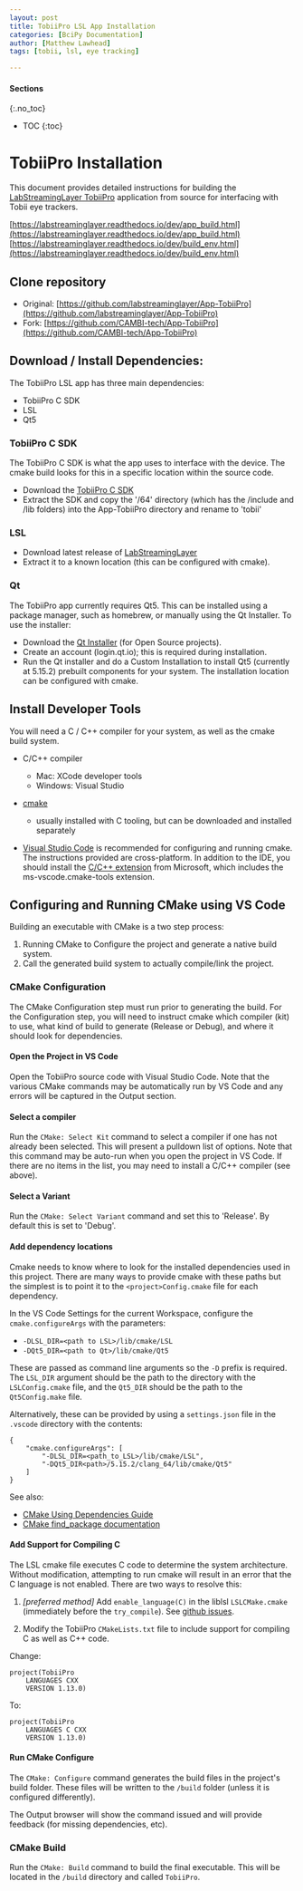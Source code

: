 ```yaml
---
layout: post
title: TobiiPro LSL App Installation
categories: [BciPy Documentation]
author: [Matthew Lawhead]
tags: [tobii, lsl, eye tracking]

---
```


#### Sections
{:.no_toc}
* TOC
{:toc}

# TobiiPro Installation

This document provides detailed instructions for building the [LabStreamingLayer TobiiPro](https://github.com/labstreaminglayer/App-TobiiPro) application from source for interfacing with Tobii eye trackers.

[https://labstreaminglayer.readthedocs.io/dev/app_build.html](https://labstreaminglayer.readthedocs.io/dev/app_build.html)
[https://labstreaminglayer.readthedocs.io/dev/build_env.html](https://labstreaminglayer.readthedocs.io/dev/build_env.html)


## Clone repository

- Original: [https://github.com/labstreaminglayer/App-TobiiPro](https://github.com/labstreaminglayer/App-TobiiPro)
- Fork: [https://github.com/CAMBI-tech/App-TobiiPro](https://github.com/CAMBI-tech/App-TobiiPro)


## Download / Install Dependencies:

The TobiiPro LSL app has three main dependencies:

- TobiiPro C SDK
- LSL
- Qt5

### TobiiPro C SDK

The TobiiPro C SDK is what the app uses to interface with the device. The cmake build looks for this in a specific location within the source code.

- Download the [TobiiPro C SDK](https://www.tobiipro.com/product-listing/tobii-pro-sdk/#Download)
- Extract the SDK and copy the '/64' directory (which has the /include and /lib folders) into the App-TobiiPro directory and rename to 'tobii'


### LSL

- Download latest release of [LabStreamingLayer](https://github.com/sccn/liblsl/releases)
- Extract it to a known location (this can be configured with cmake).

### Qt

The TobiiPro app currently requires Qt5. This can be installed using a package manager, such as homebrew, or manually using the Qt Installer. To use the installer:

- Download the [Qt Installer](https://www.qt.io/download-qt-installer) (for Open Source projects).
- Create an account (login.qt.io); this is required during installation.
- Run the Qt installer and do a Custom Installation to install Qt5 (currently at 5.15.2) prebuilt components for your system. The installation location can be configured with cmake.


## Install Developer Tools

You will need a C / C++ compiler for your system, as well as the cmake build system.

- C/C++ compiler
    - Mac: XCode developer tools
    - Windows: Visual Studio
- [cmake](https://cmake.org)
    - usually installed with C tooling, but can be downloaded and installed separately

- [Visual Studio Code](https://code.visualstudio.com) is recommended for configuring and running cmake. The instructions provided are cross-platform. In addition to the IDE, you should install the [C/C++ extension](https://marketplace.visualstudio.com/items?itemName=ms-vscode.cpptools-extension-pack) from Microsoft, which includes the ms-vscode.cmake-tools extension.


## Configuring and Running CMake using VS Code

Building an executable with CMake is a two step process:

1. Running CMake to Configure the project and generate a native build system.
2. Call the generated build system to actually compile/link the project.

### CMake Configuration

The CMake Configuration step must run prior to generating the build. For the Configuration step, you will need to instruct cmake which compiler (kit) to use, what kind of build to generate (Release or Debug), and where it should look for dependencies.

#### Open the Project in VS Code

Open the TobiiPro source code with Visual Studio Code. Note that the various CMake commands may be automatically run by VS Code and any errors will be captured in the Output section.

#### Select a compiler

Run the `CMake: Select Kit` command to select a compiler if one has not already been selected. This will present a pulldown list of options. Note that this command may be auto-run when you open the project in VS Code. If there are no items in the list, you may need to install a C/C++ compiler (see above).


#### Select a Variant

Run the `CMake: Select Variant` command and set this to 'Release'. By default this is set to 'Debug'.

#### Add dependency locations

Cmake needs to know where to look for the installed dependencies used in this project. There are many ways to provide cmake with these paths but the simplest is to point it to the `<project>Config.cmake` file for each dependency.

In the VS Code Settings for the current Workspace, configure the `cmake.configureArgs` with the parameters:
  - `-DLSL_DIR=<path to LSL>/lib/cmake/LSL`
  - `-DQt5_DIR=<path to Qt>/lib/cmake/Qt5`

These are passed as command line arguments so the `-D` prefix is required. The `LSL_DIR` argument should be the path to the directory with the `LSLConfig.cmake` file, and the `Qt5_DIR` should be the path to the `Qt5Config.make` file.

Alternatively, these can be provided by using a `settings.json` file in the `.vscode` directory with the contents:

    {
        "cmake.configureArgs": [
            "-DLSL_DIR=<path_to_LSL>/lib/cmake/LSL",
            "-DQt5_DIR<path>/5.15.2/clang_64/lib/cmake/Qt5"
        ]
    }

See also:
- [CMake Using Dependencies Guide](https://cmake.org/cmake/help/latest/guide/using-dependencies/index.html#guide:Using%20Dependencies%20Guide)
- [CMake find_package documentation](https://cmake.org/cmake/help/latest/command/find_package.html#command:find_package)


#### Add Support for Compiling C

The LSL cmake file executes C code to determine the system architecture. Without modification, attempting to run cmake will result in an error that the C language is not enabled. There are two ways to resolve this:

1. _[preferred method]_ Add `enable_language(C)` in the liblsl `LSLCMake.cmake` (immediately before the `try_compile`). See [github issues](https://github.com/labstreaminglayer/App-TobiiPro/issues/5).

2. Modify the TobiiPro `CMakeLists.txt` file to include support for compiling C as well as C++ code.

Change:

    project(TobiiPro
    	LANGUAGES CXX
    	VERSION 1.13.0)

To:

    project(TobiiPro
    	LANGUAGES C CXX
    	VERSION 1.13.0)


#### Run CMake Configure

The `CMake: Configure` command generates the build files in the project's build folder. These files will be written to the `/build` folder (unless it is configured differently).

The Output browser will show the command issued and will provide feedback (for missing dependencies, etc).


### CMake Build

Run the `CMake: Build` command to build the final executable. This will be located in the `/build` directory and called `TobiiPro`.


